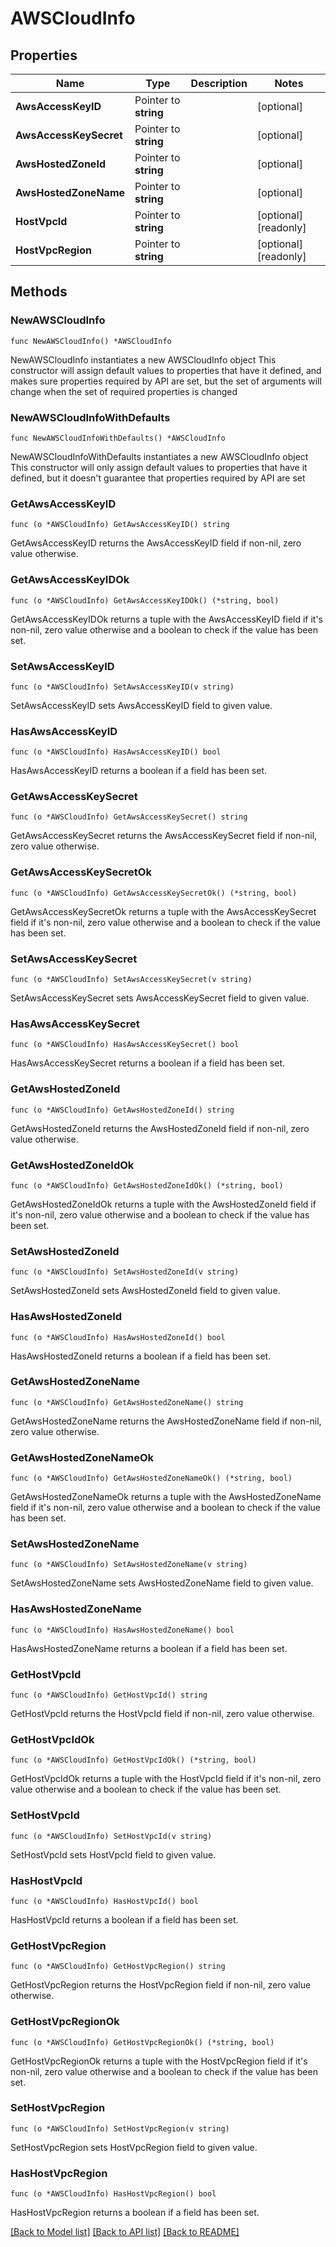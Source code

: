 # AWSCloudInfo

## Properties

Name | Type | Description | Notes
------------ | ------------- | ------------- | -------------
**AwsAccessKeyID** | Pointer to **string** |  | [optional] 
**AwsAccessKeySecret** | Pointer to **string** |  | [optional] 
**AwsHostedZoneId** | Pointer to **string** |  | [optional] 
**AwsHostedZoneName** | Pointer to **string** |  | [optional] 
**HostVpcId** | Pointer to **string** |  | [optional] [readonly] 
**HostVpcRegion** | Pointer to **string** |  | [optional] [readonly] 

## Methods

### NewAWSCloudInfo

`func NewAWSCloudInfo() *AWSCloudInfo`

NewAWSCloudInfo instantiates a new AWSCloudInfo object
This constructor will assign default values to properties that have it defined,
and makes sure properties required by API are set, but the set of arguments
will change when the set of required properties is changed

### NewAWSCloudInfoWithDefaults

`func NewAWSCloudInfoWithDefaults() *AWSCloudInfo`

NewAWSCloudInfoWithDefaults instantiates a new AWSCloudInfo object
This constructor will only assign default values to properties that have it defined,
but it doesn't guarantee that properties required by API are set

### GetAwsAccessKeyID

`func (o *AWSCloudInfo) GetAwsAccessKeyID() string`

GetAwsAccessKeyID returns the AwsAccessKeyID field if non-nil, zero value otherwise.

### GetAwsAccessKeyIDOk

`func (o *AWSCloudInfo) GetAwsAccessKeyIDOk() (*string, bool)`

GetAwsAccessKeyIDOk returns a tuple with the AwsAccessKeyID field if it's non-nil, zero value otherwise
and a boolean to check if the value has been set.

### SetAwsAccessKeyID

`func (o *AWSCloudInfo) SetAwsAccessKeyID(v string)`

SetAwsAccessKeyID sets AwsAccessKeyID field to given value.

### HasAwsAccessKeyID

`func (o *AWSCloudInfo) HasAwsAccessKeyID() bool`

HasAwsAccessKeyID returns a boolean if a field has been set.

### GetAwsAccessKeySecret

`func (o *AWSCloudInfo) GetAwsAccessKeySecret() string`

GetAwsAccessKeySecret returns the AwsAccessKeySecret field if non-nil, zero value otherwise.

### GetAwsAccessKeySecretOk

`func (o *AWSCloudInfo) GetAwsAccessKeySecretOk() (*string, bool)`

GetAwsAccessKeySecretOk returns a tuple with the AwsAccessKeySecret field if it's non-nil, zero value otherwise
and a boolean to check if the value has been set.

### SetAwsAccessKeySecret

`func (o *AWSCloudInfo) SetAwsAccessKeySecret(v string)`

SetAwsAccessKeySecret sets AwsAccessKeySecret field to given value.

### HasAwsAccessKeySecret

`func (o *AWSCloudInfo) HasAwsAccessKeySecret() bool`

HasAwsAccessKeySecret returns a boolean if a field has been set.

### GetAwsHostedZoneId

`func (o *AWSCloudInfo) GetAwsHostedZoneId() string`

GetAwsHostedZoneId returns the AwsHostedZoneId field if non-nil, zero value otherwise.

### GetAwsHostedZoneIdOk

`func (o *AWSCloudInfo) GetAwsHostedZoneIdOk() (*string, bool)`

GetAwsHostedZoneIdOk returns a tuple with the AwsHostedZoneId field if it's non-nil, zero value otherwise
and a boolean to check if the value has been set.

### SetAwsHostedZoneId

`func (o *AWSCloudInfo) SetAwsHostedZoneId(v string)`

SetAwsHostedZoneId sets AwsHostedZoneId field to given value.

### HasAwsHostedZoneId

`func (o *AWSCloudInfo) HasAwsHostedZoneId() bool`

HasAwsHostedZoneId returns a boolean if a field has been set.

### GetAwsHostedZoneName

`func (o *AWSCloudInfo) GetAwsHostedZoneName() string`

GetAwsHostedZoneName returns the AwsHostedZoneName field if non-nil, zero value otherwise.

### GetAwsHostedZoneNameOk

`func (o *AWSCloudInfo) GetAwsHostedZoneNameOk() (*string, bool)`

GetAwsHostedZoneNameOk returns a tuple with the AwsHostedZoneName field if it's non-nil, zero value otherwise
and a boolean to check if the value has been set.

### SetAwsHostedZoneName

`func (o *AWSCloudInfo) SetAwsHostedZoneName(v string)`

SetAwsHostedZoneName sets AwsHostedZoneName field to given value.

### HasAwsHostedZoneName

`func (o *AWSCloudInfo) HasAwsHostedZoneName() bool`

HasAwsHostedZoneName returns a boolean if a field has been set.

### GetHostVpcId

`func (o *AWSCloudInfo) GetHostVpcId() string`

GetHostVpcId returns the HostVpcId field if non-nil, zero value otherwise.

### GetHostVpcIdOk

`func (o *AWSCloudInfo) GetHostVpcIdOk() (*string, bool)`

GetHostVpcIdOk returns a tuple with the HostVpcId field if it's non-nil, zero value otherwise
and a boolean to check if the value has been set.

### SetHostVpcId

`func (o *AWSCloudInfo) SetHostVpcId(v string)`

SetHostVpcId sets HostVpcId field to given value.

### HasHostVpcId

`func (o *AWSCloudInfo) HasHostVpcId() bool`

HasHostVpcId returns a boolean if a field has been set.

### GetHostVpcRegion

`func (o *AWSCloudInfo) GetHostVpcRegion() string`

GetHostVpcRegion returns the HostVpcRegion field if non-nil, zero value otherwise.

### GetHostVpcRegionOk

`func (o *AWSCloudInfo) GetHostVpcRegionOk() (*string, bool)`

GetHostVpcRegionOk returns a tuple with the HostVpcRegion field if it's non-nil, zero value otherwise
and a boolean to check if the value has been set.

### SetHostVpcRegion

`func (o *AWSCloudInfo) SetHostVpcRegion(v string)`

SetHostVpcRegion sets HostVpcRegion field to given value.

### HasHostVpcRegion

`func (o *AWSCloudInfo) HasHostVpcRegion() bool`

HasHostVpcRegion returns a boolean if a field has been set.


[[Back to Model list]](../README.md#documentation-for-models) [[Back to API list]](../README.md#documentation-for-api-endpoints) [[Back to README]](../README.md)


